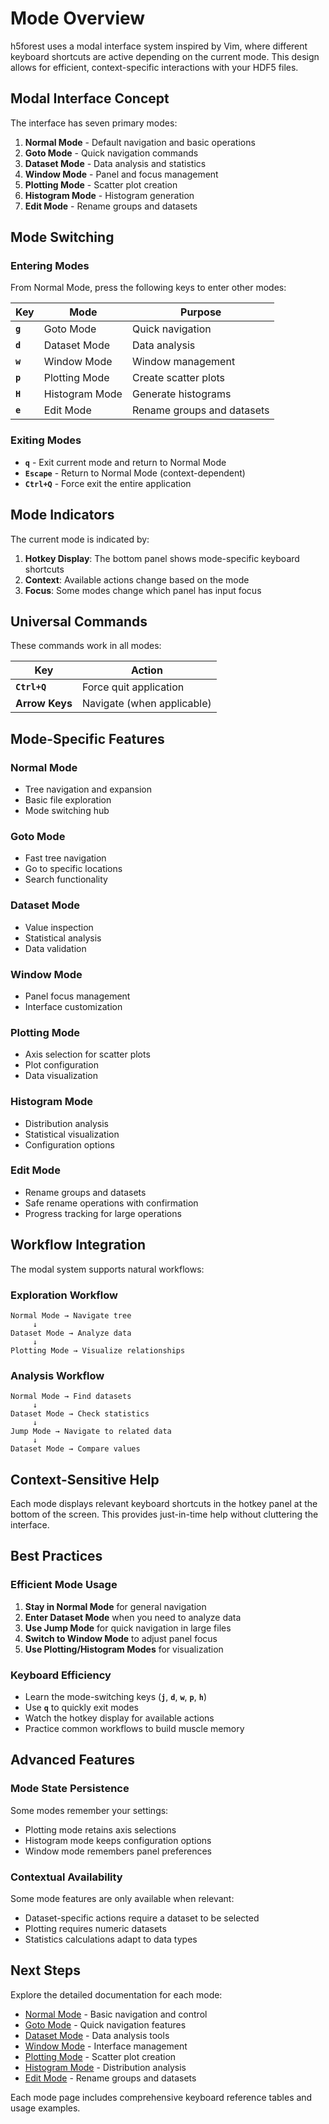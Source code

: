 # Mode Overview

h5forest uses a modal interface system inspired by Vim, where different keyboard shortcuts are active depending on the current mode. This design allows for efficient, context-specific interactions with your HDF5 files.

## Modal Interface Concept

The interface has seven primary modes:

1. **Normal Mode** - Default navigation and basic operations
2. **Goto Mode** - Quick navigation commands
3. **Dataset Mode** - Data analysis and statistics
4. **Window Mode** - Panel and focus management
5. **Plotting Mode** - Scatter plot creation
6. **Histogram Mode** - Histogram generation
7. **Edit Mode** - Rename groups and datasets

## Mode Switching

### Entering Modes

From Normal Mode, press the following keys to enter other modes:

| Key | Mode | Purpose |
|-----|------|---------|
| **`g`** | Goto Mode | Quick navigation |
| **`d`** | Dataset Mode | Data analysis |
| **`w`** | Window Mode | Window management |
| **`p`** | Plotting Mode | Create scatter plots |
| **`H`** | Histogram Mode | Generate histograms |
| **`e`** | Edit Mode | Rename groups and datasets |

### Exiting Modes

- **`q`** - Exit current mode and return to Normal Mode
- **`Escape`** - Return to Normal Mode (context-dependent)
- **`Ctrl+Q`** - Force exit the entire application

## Mode Indicators

The current mode is indicated by:

1. **Hotkey Display**: The bottom panel shows mode-specific keyboard shortcuts
2. **Context**: Available actions change based on the mode
3. **Focus**: Some modes change which panel has input focus

## Universal Commands

These commands work in all modes:

| Key | Action |
|-----|--------|
| **`Ctrl+Q`** | Force quit application |
| **Arrow Keys** | Navigate (when applicable) |

## Mode-Specific Features

### Normal Mode
- Tree navigation and expansion
- Basic file exploration
- Mode switching hub

### Goto Mode
- Fast tree navigation
- Go to specific locations
- Search functionality

### Dataset Mode  
- Value inspection
- Statistical analysis
- Data validation

### Window Mode
- Panel focus management
- Interface customization

### Plotting Mode
- Axis selection for scatter plots
- Plot configuration
- Data visualization

### Histogram Mode
- Distribution analysis
- Statistical visualization
- Configuration options

### Edit Mode
- Rename groups and datasets
- Safe rename operations with confirmation
- Progress tracking for large operations

## Workflow Integration

The modal system supports natural workflows:

### Exploration Workflow
```
Normal Mode → Navigate tree
     ↓
Dataset Mode → Analyze data
     ↓  
Plotting Mode → Visualize relationships
```

### Analysis Workflow
```
Normal Mode → Find datasets
     ↓
Dataset Mode → Check statistics
     ↓
Jump Mode → Navigate to related data
     ↓
Dataset Mode → Compare values
```

## Context-Sensitive Help

Each mode displays relevant keyboard shortcuts in the hotkey panel at the bottom of the screen. This provides just-in-time help without cluttering the interface.

## Best Practices

### Efficient Mode Usage

1. **Stay in Normal Mode** for general navigation
2. **Enter Dataset Mode** when you need to analyze data
3. **Use Jump Mode** for quick navigation in large files
4. **Switch to Window Mode** to adjust panel focus
5. **Use Plotting/Histogram Modes** for visualization

### Keyboard Efficiency

- Learn the mode-switching keys (**`j`**, **`d`**, **`w`**, **`p`**, **`h`**)
- Use **`q`** to quickly exit modes
- Watch the hotkey display for available actions
- Practice common workflows to build muscle memory

## Advanced Features

### Mode State Persistence

Some modes remember your settings:
- Plotting mode retains axis selections
- Histogram mode keeps configuration options
- Window mode remembers panel preferences

### Contextual Availability

Some mode features are only available when relevant:
- Dataset-specific actions require a dataset to be selected
- Plotting requires numeric datasets
- Statistics calculations adapt to data types

## Next Steps

Explore the detailed documentation for each mode:

- [Normal Mode](normal.md) - Basic navigation and control
- [Goto Mode](goto.md) - Quick navigation features  
- [Dataset Mode](dataset.md) - Data analysis tools
- [Window Mode](window.md) - Interface management
- [Plotting Mode](plotting.md) - Scatter plot creation
- [Histogram Mode](histogram.md) - Distribution analysis
- [Edit Mode](edit.md) - Rename groups and datasets

Each mode page includes comprehensive keyboard reference tables and usage examples.
